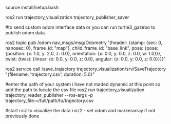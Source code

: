 source install/setup.bash

ros2 run trajectory_visualization trajectory_publisher_saver

#to send custom odom interface data or you can run turtle3_gazebo to publish odom data.

ros2 topic pub /odom nav_msgs/msg/Odometry '{header: {stamp: {sec: 0, nanosec: 0}, frame_id: "map"}, child_frame_id: "base_link", pose: {pose: {position: {x: 1.0, y: 2.0, z: 0.0}, orientation: {x: 0.0, y: 0.0, z: 0.0, w: 1.0}}}, twist: {twist: {linear: {x: 0.0, y: 0.0, z: 0.0}, angular: {x: 0.0, y: 0.0, z: 0.0}}}}'


ros2 service call /save_trajectory trajectory_visualization/srv/SaveTrajectory "{filename: 'trajectory.csv', duration: 5.0}"


#enter the path of your system i have not maded dynamic at this point so add the path to locate the csv file
ros2 run trajectory_visualization trajectory_reader_publisher --ros-args -p trajectory_file:=/full/path/to/trajectory.csv


#start rviz to visualize the data
rviz2 - set odom and markerarray if not previously done

